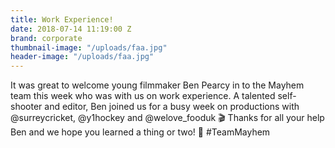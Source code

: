 ```yaml
---
title: Work Experience!
date: 2018-07-14 11:19:00 Z
brand: corporate
thumbnail-image: "/uploads/faa.jpg"
header-image: "/uploads/faa.jpg"
---
```


It was great to welcome young filmmaker Ben Pearcy in to the Mayhem team this week who was with us on work experience. A talented self-shooter and editor, Ben joined us for a busy week on productions with @surreycricket, @y1hockey and @welove_fooduk 🎬 Thanks for all your help Ben and we hope you learned a thing or two! 👊 #TeamMayhem